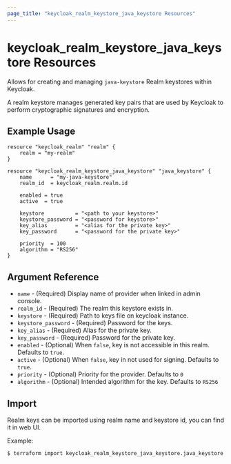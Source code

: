 ```yaml
---
page_title: "keycloak_realm_keystore_java_keystore Resources"
---
```


# keycloak\_realm\_keystore\_java_keystore Resources

Allows for creating and managing `java-keystore` Realm keystores within Keycloak.

A realm keystore manages generated key pairs that are used by Keycloak to perform cryptographic signatures and encryption.

## Example Usage

```hcl
resource "keycloak_realm" "realm" {
	realm = "my-realm"
}

resource "keycloak_realm_keystore_java_keystore" "java_keystore" {
	name      = "my-java-keystore"
	realm_id  = keycloak_realm.realm.id

	enabled = true
	active  = true

	keystore          = "<path to your keystore>"
	keystore_password = "<password for keystore>"
	key_alias         = "<alias for the private key>"
	key_password      = "<password for the private key>"

	priority  = 100
	algorithm = "RS256"
}
```

## Argument Reference

- `name` - (Required) Display name of provider when linked in admin console.
- `realm_id` - (Required) The realm this keystore exists in.
- `keystore` - (Required) Path to keys file on keycloak instance.
- `keystore_password` - (Required) Password for the keys.
- `key_alias` - (Required) Alias for the private key.
- `key_password` - (Required) Password for the private key.
- `enabled` - (Optional) When `false`, key is not accessible in this realm. Defaults to `true`.
- `active` - (Optional) When `false`, key in not used for signing. Defaults to `true`.
- `priority` - (Optional) Priority for the provider. Defaults to `0`
- `algorithm` - (Optional) Intended algorithm for the key. Defaults to `RS256`

## Import

Realm keys can be imported using realm name and keystore id, you can find it in web UI.

Example:

```bash
$ terraform import keycloak_realm_keystore_java_keystore.java_keystore my-realm/618cfba7-49aa-4c09-9a19-2f699b576f0b
```
